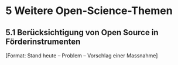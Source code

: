 # 5	Weitere Open-Science-Themen
## 5.1 Berücksichtigung von Open Source in Förderinstrumenten

[Format: Stand heute – Problem – Vorschlag einer Massnahme]
